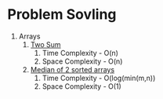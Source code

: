 # Problem Sovling

1. Arrays
    1. [Two Sum](src/main/java/dev/pushparaj/TwoSum.java)
        1. Time Complexity - O(n)
        1. Space Complexity - O(n)
    1. [Median of 2 sorted arrays](src/main/java/dev/pushparaj/MedianOfArray.java)
        1. Time Complexity - O(log(min(m,n))
        1. Space Complexity - O(1)